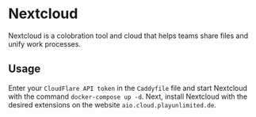 # Nextcloud
Nextcloud is a colobration tool and cloud that helps teams share files and unify work processes.

## Usage
Enter your `CloudFlare API token` in the `Caddyfile` file and start Nextcloud with the command `docker-compose up -d`. Next, install Nextcloud with the desired extensions on the website `aio.cloud.playunlimited.de`.